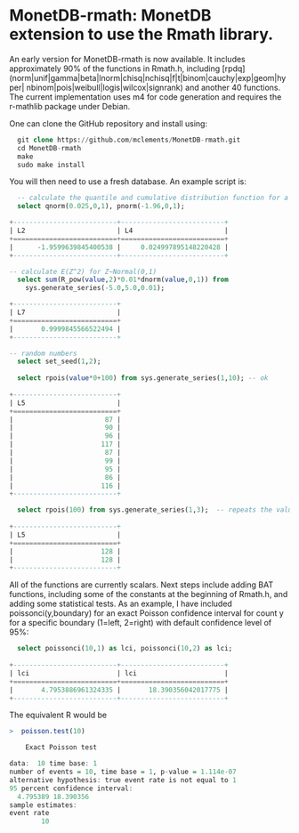 

# MonetDB-rmath: MonetDB extension to use the Rmath library.

An early version for MonetDB-rmath is now available. It includes approximately 90% of the functions in Rmath.h, including [rpdq](norm|unif|gamma|beta|lnorm|chisq|nchisq|f|t|binom|cauchy|exp|geom|hyper|
nbinom|pois|weibull|logis|wilcox|signrank) and another 40 functions. The current implementation uses m4 for code generation and requires the r-mathlib package under Debian.

One can clone the GitHub repository and install using:

``` SQL
  git clone https://github.com/mclements/MonetDB-rmath.git
  cd MonetDB-rmath
  make
  sudo make install
```


You will then need to use a fresh database. An example script is:

``` SQL
  -- calculate the quantile and cumulative distribution function for a unit normal
  select qnorm(0.025,0,1), pnorm(-1.96,0,1);

+--------------------------+--------------------------+
| L2                       | L4                       |
+==========================+==========================+
|      -1.9599639845400538 |     0.024997895148220428 |
+--------------------------+--------------------------+

-- calculate E(Z^2) for Z~Normal(0,1)
  select sum(R_pow(value,2)*0.01*dnorm(value,0,1)) from
    sys.generate_series(-5.0,5.0,0.01);

+--------------------------+
| L7                       |
+==========================+
|       0.9999845566522494 |
+--------------------------+

-- random numbers
  select set_seed(1,2);
  
  select rpois(value*0+100) from sys.generate_series(1,10); -- ok
  
+--------------------------+
| L5                       |
+==========================+
|                       87 |
|                       90 |
|                       96 |
|                      117 |
|                       87 |
|                       99 |
|                       95 |
|                       86 |
|                      116 |
+--------------------------+

  select rpois(100) from sys.generate_series(1,3);  -- repeats the values:-<
  
+--------------------------+
| L5                       |
+==========================+
|                      128 |
|                      128 |
+--------------------------+
```

All of the functions are currently scalars. Next steps include adding BAT functions, including some of the constants at the beginning of Rmath.h, and adding some statistical tests. As an example, I have
included poissonci(y,boundary) for an exact Poisson confidence interval for count y for a specific boundary (1=left, 2=right) with default confidence level of 95%:

``` SQL
  select poissonci(10,1) as lci, poissonci(10,2) as lci;
  
+--------------------------+--------------------------+
| lci                      | lci                      |
+==========================+==========================+
|       4.7953886961324335 |       18.390356042017775 |
+--------------------------+--------------------------+

```

The equivalent R would be

``` R
>  poisson.test(10)

	Exact Poisson test

data:  10 time base: 1
number of events = 10, time base = 1, p-value = 1.114e-07
alternative hypothesis: true event rate is not equal to 1
95 percent confidence interval:
  4.795389 18.390356
sample estimates:
event rate 
        10 
```

